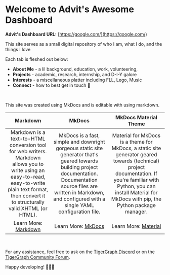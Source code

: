 # Welcome to Advit's Awesome Dashboard

**Advit's Dashboard URL:** [https://google.com/](https://google.com/)

This site serves as a small digital repository of who I am, what I do, and the things I love

Each tab is fleshed out below:

- **About Me** - a lil background, education, work, volunteering,
- **Projects** - academic, research, internship, and D-I-Y galore
- **Interests** - a miscellaneous platter including FLL, Lego, Music
- **Connect** - how to best get in touch 🥳

&nbsp; &nbsp;

This site was created using MkDocs and is editable with using markdown.

|                                                                                                 Markdown                                                                                                |                                                                                                                 MkDocs                                                                                                                |                                                                                                      MkDocs Material Theme                                                                                                     |
|:-------------------------------------------------------------------------------------------------------------------------------------------------------------------------------------------------------:|:-------------------------------------------------------------------------------------------------------------------------------------------------------------------------------------------------------------------------------------:|:------------------------------------------------------------------------------------------------------------------------------------------------------------------------------------------------------------------------------:|
| Markdown is a text-to-HTML conversion tool for web writers. Markdown allows you to write using an easy-to-read, easy-to-write plain text format, then convert it to structurally valid XHTML (or HTML). | MkDocs is a fast, simple and downright gorgeous static site generator that's geared towards building project documentation. Documentation source files are written in Markdown, and configured with a single YAML configuration file. | Material for MkDocs is a theme for MkDocs, a static site generator geared towards (technical) project documentation. If you're familiar with Python, you can install Material for MkDocs with pip, the Python package manager. |
|                                                                        Learn More: [Markdown](https://python-markdown.github.io/)                                                                       |                                                                                             Learn More: [MkDocs](https://www.mkdocs.org/)                                                                                             |                                                                      Learn More: [Material](https://squidfunk.github.io/mkdocs-material/getting-started/)                                                                      |

&nbsp; &nbsp;

For any assistance, feel free to ask on the [TigerGraph Discord](https://discord.gg/F2c9b9v) or
on the [TigerGraph Community Forum](https://community.tigergraph.com/).

Happy developing! 🥳🥳🥳
